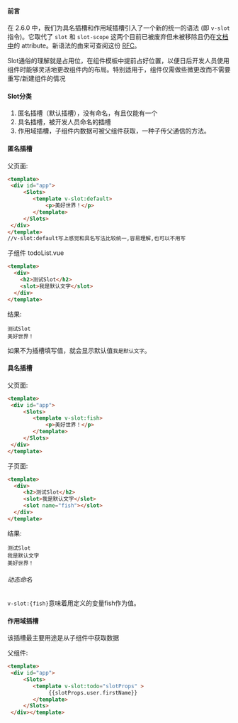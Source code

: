 #### 前言
在 2.6.0 中，我们为具名插槽和作用域插槽引入了一个新的统一的语法 (即 `v-slot` 指令)。它取代了 `slot` 和 `slot-scope` 这两个目前已被废弃但未被移除且仍在[文档中](https://cn.vuejs.org/v2/guide/components-slots.html#%E5%BA%9F%E5%BC%83%E4%BA%86%E7%9A%84%E8%AF%AD%E6%B3%95)的 attribute。新语法的由来可查阅这份 [RFC](https://github.com/vuejs/rfcs/blob/master/active-rfcs/0001-new-slot-syntax.md)。

Slot通俗的理解就是占用位，在组件模板中提前占好位置，以便日后开发人员使用组件时能够灵活地更改组件内的布局。特别适用于，组件仅需做些微更改而不需要重写/新建组件的情况

#### Slot分类
1. 匿名插槽（默认插槽），没有命名，有且仅能有一个
2. 具名插槽，被开发人员命名的插槽
3. 作用域插槽，子组件内数据可被父组件获取，一种子传父通信的方法。

#### 匿名插槽
父页面:
```html
<template>  
 <div id="app">  
	 <Slots> 
		<template v-slot:default>  
			<p>美好世界！</p>  
		</template>
	 </Slots>
 </div>
</template>   
//v-slot:default写上感觉和具名写法比较统一,容易理解,也可以不用写
```
子组件 todoList.vue
```html
<template>  
  <div> 
	<h2>测试Slot</h2>  
	<slot>我是默认文字</slot>  
  </div>
</template>
```

结果:
```text
测试Slot
美好世界！
```

如果不为插槽填写值，就会显示默认值`我是默认文字`。

#### 具名插槽
父页面:
```html
<template>  
 <div id="app">  
	 <Slots> 
		<template v-slot:fish>  
			<p>美好世界！</p>  
		</template>
	 </Slots>
 </div>
</template>
```

子页面:
```html
<template>  
  <div>
	 <h2>测试Slot</h2>  
	 <slot>我是默认文字</slot>  
	 <slot name="fish"></slot>  
  </div>
</template>
```

结果:
```text
测试Slot
我是默认文字
美好世界！
```

###### 动态命名
`v-slot:{fish}`意味着用定义的变量fish作为值。

#### 作用域插槽
该插槽最主要用途是从子组件中获取数据

父组件:
```html
<template>  
 <div id="app">  
	 <Slots>
		<template v-slot:todo="slotProps" >  
			 {{slotProps.user.firstName}}  
	    </template>  
	 </Slots>
 </div></template>
```